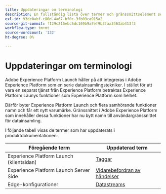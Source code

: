 ```yaml
---
title: Uppdateringar om terminologi
description: En fullständig lista över termer och gränssnittselement som påverkas av Adobe Experience Platform Launch omprofilering.
exl-id: 93dc0abf-c80d-4a67-bf0c-3fb09ca915a2
source-git-commit: f129c215ebc5dc169b9a7ef9b3faa3463ab413f3
workflow-type: tm+mt
source-wordcount: '132'
ht-degree: 0%

---
```


# Uppdateringar om terminologi

Adobe Experience Platform Launch håller på att integreras i Adobe Experience Platform som en serie datainsamlingstekniker. I stället för att vara en separat tjänst från Experience Platform betraktas Experience Platform Launys funktioner som Experience Platform som helhet.

Därför byter Experience Platform Launch och flera samhörande funktioner namn och får ett nytt varumärke. Gränssnittet i Adobe Experience Platform som innehåller dessa funktioner har nu bytt namn till användargränssnittet för datainsamling.

I följande tabell visas de termer som har uppdaterats i produktdokumentationen:

| Föregående term | Uppdaterad term |
|---|---|
| Experience Platform Launch (klientsidan) | [Taggar](./home.md) |
| Experience Platform Launch Server Side | [Vidarebefordran av händelser](./ui/event-forwarding/overview.md) |
| Edge-konfigurationer | [Datastreams](/help/datastreams/overview.md) |
